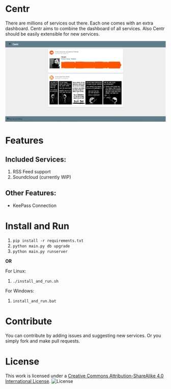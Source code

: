 # Centr
There are millions of services out there. Each one comes with an extra dashboard. Centr aims to combine the dashboard of all services. Also Centr should be easily extensible for new services.

![Image of Centr](/centr.png?raw=true)

# Features
## Included Services:
1. RSS Feed support
2. Soundcloud (currently WIP)

## Other Features:
- KeePass Connection

# Install and Run
1. `pip install -r requirements.txt`
2. `python main.py db upgrade`
3. `python main.py runserver`

**OR**

For Linux:
1. `./install_and_run.sh`

For Windows:
1. `install_and_run.bat`

# Contribute
You can contribute by adding issues and suggesting new services. Or you simply fork and make pull requests.

# License
This work is licensed under a [Creative Commons Attribution-ShareAlike 4.0 International License](http://creativecommons.org/licenses/by-sa/4.0/).
![License](https://i.creativecommons.org/l/by-sa/4.0/88x31.png)
